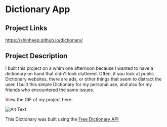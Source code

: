 # Dictionary App

## Project Links

https://shinheep.github.io/dictionary/

## Project Description

I built this project on a whim one afternoon because I wanted to have a dictionary on hand that didn't look cluttered. Often, if you look at public Dictionary websites, there are ads, or other things that seem to distract the user. I built this simple Dictionary for my personal use, and also for my friends who encountered the same issues.

View the GIF of my project here:

![Alt Text](https://res.cloudinary.com/dxqwpud0l/image/upload/v1643590699/Screen_Recording_2022-01-30_at_4_57_06_PM_AdobeCreativeCloudExpress_zaw6xm.gif)

This Dictionary was built using the [Free Dictionary API](https://dictionaryapi.dev/)